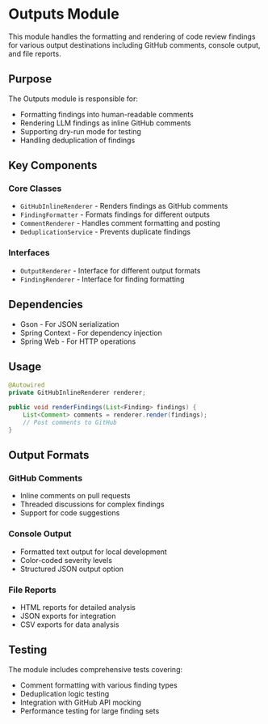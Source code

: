 # Outputs Module

This module handles the formatting and rendering of code review findings for various output destinations including GitHub comments, console output, and file reports.

## Purpose

The Outputs module is responsible for:
- Formatting findings into human-readable comments
- Rendering LLM findings as inline GitHub comments
- Supporting dry-run mode for testing
- Handling deduplication of findings

## Key Components

### Core Classes
- `GitHubInlineRenderer` - Renders findings as GitHub comments
- `FindingFormatter` - Formats findings for different outputs
- `CommentRenderer` - Handles comment formatting and posting
- `DeduplicationService` - Prevents duplicate findings

### Interfaces
- `OutputRenderer` - Interface for different output formats
- `FindingRenderer` - Interface for finding formatting

## Dependencies

- Gson - For JSON serialization
- Spring Context - For dependency injection
- Spring Web - For HTTP operations

## Usage

```java
@Autowired
private GitHubInlineRenderer renderer;

public void renderFindings(List<Finding> findings) {
    List<Comment> comments = renderer.render(findings);
    // Post comments to GitHub
}
```

## Output Formats

### GitHub Comments
- Inline comments on pull requests
- Threaded discussions for complex findings
- Support for code suggestions

### Console Output
- Formatted text output for local development
- Color-coded severity levels
- Structured JSON output option

### File Reports
- HTML reports for detailed analysis
- JSON exports for integration
- CSV exports for data analysis

## Testing

The module includes comprehensive tests covering:
- Comment formatting with various finding types
- Deduplication logic testing
- Integration with GitHub API mocking
- Performance testing for large finding sets
